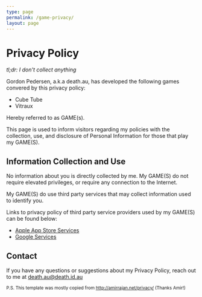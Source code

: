```yaml
---
type: page
permalink: /game-privacy/
layout: page
---
```


# Privacy Policy

*tl;dr: I don't collect anything*


Gordon Pedersen, a.k.a death.au, has developed the following games convered by this privacy policy:

  - Cube Tube
  - Vitraux

Hereby referred to as GAME(s).

This page is used to inform visitors regarding my policies with the
collection, use, and disclosure of Personal Information for those that
play my GAME(S).

## Information Collection and Use

No information about you is directly collected by me. My GAME(S) do
not require elevated privileges, or require any connection to the Internet.

My GAME(S) do use third party services that may collect information
used to identify you.

Links to privacy policy of third party service providers used by my
GAME(S) can be found below:

- [Apple App Store Services](https://www.apple.com/legal/privacy/en-ww/)
- [Google Services](https://policies.google.com/privacy)

## Contact

If you have any questions or suggestions about my Privacy Policy,
reach out to me at [death.au@death.id.au](mailto:death.au@death.id.au)
  
<small>P.S. This template was mostly copied from http://amirrajan.net/privacy/ (Thanks Amir!)</small>
